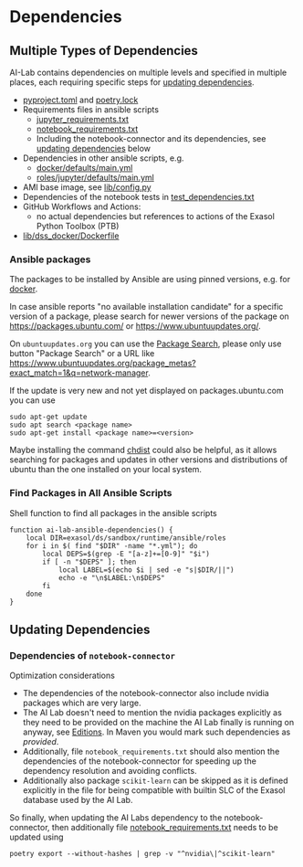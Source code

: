 # Dependencies

## Multiple Types of Dependencies

AI-Lab contains dependencies on multiple levels and specified in multiple places, each requiring specific steps for [updating dependencies](#updating-dependencies).

* [pyproject.toml](https://github.com/exasol/ai-lab/blob/main/pyproject.toml) and [poetry.lock](https://github.com/exasol/ai-lab/blob/main/poetry.lock)
* Requirements files in ansible scripts
  * [jupyter_requirements.txt](https://github.com/exasol/ai-lab/blob/main/exasol/ds/sandbox/runtime/ansible/roles/jupyter/files/jupyter_requirements.txt)
  * [notebook_requirements.txt](https://github.com/exasol/ai-lab/blob/main/exasol/ds/sandbox/runtime/ansible/roles/jupyter/files/notebook_requirements.txt)
  * Including the notebook-connector and its dependencies, see [updating dependencies](#updating-dependencies) below
* Dependencies in other ansible scripts, e.g.
  * [docker/defaults/main.yml](https://github.com/exasol/ai-lab/blob/main/exasol/ds/sandbox/runtime/ansible/roles/docker/defaults/main.yml)
  * [roles/jupyter/defaults/main.yml](https://github.com/exasol/ai-lab/blob/main/exasol/ds/sandbox/runtime/ansible/roles/jupyter/defaults/main.yml)
* AMI base image, see [lib/config.py](https://github.com/exasol/ai-lab/blob/main/exasol/ds/sandbox/lib/config.py)
* Dependencies of the notebook tests in [test_dependencies.txt](https://github.com/exasol/ai-lab/blob/main/test/notebooks/test_dependencies.txt)
* GitHub Workflows and Actions:
  * no actual dependencies but references to actions of the Exasol Python Toolbox (PTB)
* [lib/dss_docker/Dockerfile](https://github.com/exasol/ai-lab/blob/main/exasol/ds/sandbox/lib/dss_docker/Dockerfile)

### Ansible packages

The packages to be installed by Ansible are using pinned versions, e.g. for [docker](../../exasol/ds/sandbox/runtime/ansible/roles/docker/defaults/main.yml).

In case ansible reports "no available installation candidate" for a specific version of a package, please search for newer versions of the package on https://packages.ubuntu.com/ or https://www.ubuntuupdates.org/.

On `ubuntuupdates.org` you can use the [Package Search](https://www.ubuntuupdates.org/package_metas), please only use button "Package Search" or a URL like https://www.ubuntuupdates.org/package_metas?exact_match=1&q=network-manager.

If the update is very new and not yet displayed on packages.ubuntu.com you can use

```shell
sudo apt-get update
sudo apt search <package name>
sudo apt-get install <package name>=<version>
```

Maybe installing the command [chdist](https://manpages.ubuntu.com/manpages/xenial/en/man1/chdist.1.html) could also be helpful, as it allows searching for packages and updates in other versions and distributions of ubuntu than the one installed on your local system.

### Find Packages in All Ansible Scripts

Shell function to find all packages in the ansible scripts

```shell
function ai-lab-ansible-dependencies() {
    local DIR=exasol/ds/sandbox/runtime/ansible/roles
    for i in $( find "$DIR" -name "*.yml"); do
        local DEPS=$(grep -E "[a-z]+=[0-9]" "$i")
        if [ -n "$DEPS" ]; then
            local LABEL=$(echo $i | sed -e "s|$DIR/||")
            echo -e "\n$LABEL:\n$DEPS"
        fi
    done
}
```

## Updating Dependencies

### Dependencies of `notebook-connector`

Optimization considerations
* The dependencies of the notebook-connector also include nvidia packages which are very large.
* The AI Lab doesn't need to mention the nvidia packages explicitly as they need to be provided on the machine the AI Lab finally is running on anyway, see [Editions](../user_guide/editions.md). In Maven you would mark such dependencies as _provided_.
* Additionally, file `notebook_requirements.txt` should also mention the dependencies of the notebook-connector for speeding up the dependency resolution and avoiding conflicts.
* Additionally also package `scikit-learn` can be skipped as it is defined explicitly in the file for being compatible with builtin SLC of the Exasol database used by the AI Lab.

So finally, when updating the AI Labs dependency to the notebook-connector, then additionally file [notebook_requirements.txt](https://github.com/exasol/ai-lab/blob/main/exasol/ds/sandbox/runtime/ansible/roles/jupyter/files/notebook_requirements.txt) needs to be updated using

```shell
poetry export --without-hashes | grep -v "^nvidia\|^scikit-learn"
```
